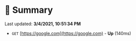 # 📖 Summary
Last updated: **3/4/2021, 10:51:34 PM**

- `GET` [https://google.com](https://google.com) - **Up** (140ms)
